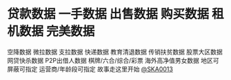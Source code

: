 # 贷款数据 一手数据 出售数据 购买数据 租机数据 完美数据
空降数据
微拉数据
支拉数据
快递数据
教育清退数据
传销扶贫数据
股票大区数据
网贷快杀数据
P2P出借人数据
棋牌/六合/综合/彩票
海外高净值男女数据
地区可屏蔽可指定
运营商/年龄段可指定
故事走这里开始
[@SKA0013](https://t.me/SKA0013?start=NTgzNzg1NTEy) 

